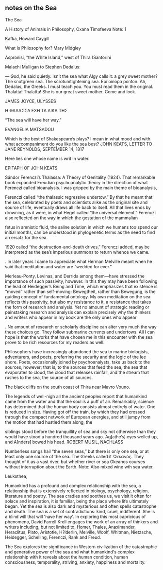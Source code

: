 ## notes on the Sea

The Sea

A History of Animals in Philosophy, Oxana Timofeeva
Note: 1

Kafka, Howard Caygill



 What Is Philosophy for? Mary Midgley

Aspronisi, “the White Island,” west of Thira (Santorini


 Malachi Mulligan to Stephen Dedalus:
 
 — God, he said quietly. Isn’t the sea what Algy calls it: a grey sweet mother? The snotgreen sea. The scrotumtightening sea. Epi oinopa ponton. Ah, Dedalus, the Greeks. I must teach you. You must read them in the original. Thalatta! Thalatta! She is our great sweet mother. Come and look.
 
 JAMES JOYCE, ULYSSES
 
 Η ΘΑΛΑΣΣΑ ΕΧΗ ΤΑ ΔΙΚΑ ΤΗΣ
 
 “The sea will have her way.”
 
 EVANGELIA MATSADOU


Which is the best of Shakespeare’s plays? I mean in what mood and with what accompaniment do you like the sea best?
 JOHN KEATS, LETTER TO JANE REYNOLDS, SEPTEMBER 14, 1817
 
 Here lies one whose name is writ in water.
 
 EPITAPH OF JOHN KEATS


Sándor Ferenczi’s Thalassa: A Theory of Genitality (1924). That remarkable book expanded Freudian psychoanalytic theory in the direction of what Ferenczi called bioanalysis. I was gripped by the main theme of bioanalysis, 

Ferenczi called “the thalassic regressive undertow.” By that he meant that the sea, celebrated by poets and scientists alike as the original site and source of life, eventually draws all life back to itself. All that lives ends by drowning, as it were, in what Hegel called “the universal element.” Ferenczi also reflected on the way in which the gestation of the mammalian

fetus in amniotic fluid, the saline solution in which we humans too spend our initial months, can be understood in phylogenetic terms as the need to find an ersatz for the sea. 

1920 called “the destruction-and-death drives,” Ferenczi added, may be interpreted as the sea’s imperious summons to return whence we came.

. In later years I came to appreciate what Herman Melville meant when he said that meditation and water are “wedded for ever.”


Merleau-Ponty, Levinas, and Derrida among them—have stressed the importance of such passivity, however. In this they may have been following the lead of Heidegger’s Being and Time, which emphasizes that existence is “moved” rather than self-moving: Bewegtheit, rather than Bewegung, is the guiding concept of fundamental ontology.
 My own meditation on the sea reflects this passivity, but also my resistance to it, a resistance that takes the form of research and analysis. Yet no amount of strategic reading or painstaking research and analysis can explain precisely why the thinkers and writers who appear in my book are the only ones who appear 

. No amount of research or scholarly discipline can alter very much the way these choices go. They follow submarine currents and undertows. All I can hope is that the works that have chosen me in this encounter with the sea prove to be rich resources for my readers as well.

Philosophers have increasingly abandoned the sea to marine biologists, adventurers, and poets, preferring the security and the logic of the lee shore. Poets, occasionally joined by psychoanalysts, take us back to the sources, however; that is, to the sources that feed the sea, the sea that evaporates to cloud, the cloud that releases rainfall, and the stream that rushes to the sea, the source of all sources.


The black cliffs on the south coast of Thira near Mavro Vouno.

The legends of well-nigh all the ancient peoples report that humankind came from the water and that the soul is a puff of air. Remarkably, science has determined that the human body consists almost entirely of water. One is reduced in size. Having got off the train, by which they had crossed through the compact network of European energies, and still jumpy from the motion that had hustled them along, the 

 siblings stood before the tranquillity of sea and sky not otherwise than they would have stood a hundred thousand years ago. Ag[athe’s] eyes welled up, and A[nders] bowed his head.
 ROBERT MUSIL, NACHLASS


Numberless songs hail “the seven seas,” but there is only one sea, or at least only one source of the sea. The Greeks called it Ὠκεανός. They thought of it as a vast river, but whether river or sea Okeanos courses without interruption about the Earth.
Note: Also mixed wine wth sea water.

Leukothea,



Humankind has a profound and complex relationship with the sea, a relationship that is extensively reflected in biology, psychology, religion, literature and poetry. The sea cradles and soothes us, we visit it often for solace and inspiration, it is familiar, being the place where life ultimately began. Yet the sea is also dark and mysterious and often spells catastrophe and death. The sea is a set of contradictions: kind, cruel, indifferent. She is a blind will that will 'have her way'. In exploring this most capricious of phenomena, David Farrell Krell engages the work of an array of thinkers and writers including, but not limited to, Homer, Thales, Anaximander, Heraclitus, Plato, Aristotle, H?lderlin, Melville, Woolf, Whitman, Nietzsche, Heidegger, Schelling, Ferenczi, Rank and Freud.

The Sea explores the significance in Western civilization of the catastrophic and generative power of the sea and what humankind's complex relationship with it reveals about the human condition, human consciousness, temporality, striving, anxiety, happiness and mortality.
